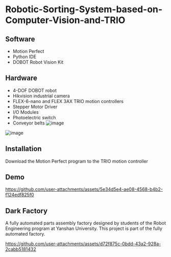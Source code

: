 # Robotic-Sorting-System-based-on-Computer-Vision-and-TRIO

## Software
- Motion Perfect
- Python IDE
- DOBOT Robot Vision Kit

## Hardware
- 4-DOF DOBOT robot
- Hikvision industrial camera
- FLEX-6-nano and FLEX 3AX TRIO motion controllers
- Stepper Motor Driver
- I/O Modules
- Photoelectric switch
- Conveyor belts
![image](https://github.com/user-attachments/assets/af42ba3f-538d-4072-8d48-fe0e47cb40b2)

![image](https://github.com/user-attachments/assets/bd6fde09-0d3e-4e5a-b599-c6e2fd22796b)

## Installation
Download the Motion Perfect program to the TRIO motion controller

## Demo
https://github.com/user-attachments/assets/5e34d5e4-ae08-4568-b4b2-f124edf825f0

## Dark Factory
A fully automated parts assembly factory designed by students of the Robot Engineering program at Yanshan University. This project is part of the fully automated factory.

https://github.com/user-attachments/assets/d72f875c-0bdd-43a2-928a-2cabb5181432





